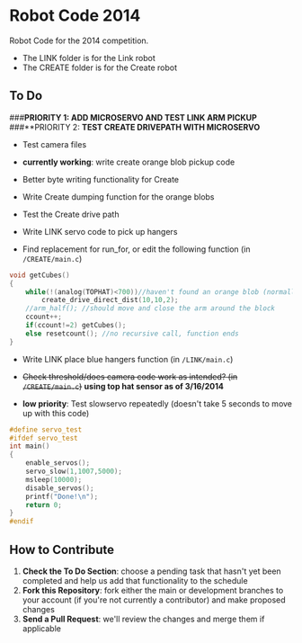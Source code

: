 # Robot Code 2014

Robot Code for the 2014 competition. 

- The LINK folder is for the Link robot
- The CREATE folder is for the Create robot

## To Do
###**PRIORITY 1: ADD MICROSERVO AND TEST LINK ARM PICKUP**
###**PRIORITY 2: **TEST CREATE DRIVEPATH WITH MICROSERVO**
* Test camera files
* **currently working**: write create orange blob pickup code
* Better byte writing functionality for Create
* Write Create dumping function for the orange blobs 
* Test the Create drive path
* Write LINK servo code to pick up hangers

* Find replacement for run_for, or edit the following function (in ```/CREATE/main.c```)

```c
void getCubes()
{
	while(!(analog(TOPHAT)<700))//haven't found an orange blob (normally around 800-900)
		create_drive_direct_dist(10,10,2); 
	//arm_half(); //should move and close the arm around the block
	ccount++;
	if(ccount!=2) getCubes();
	else resetcount(); //no recursive call, function ends
}
```

* Write LINK place blue hangers function (in ```/LINK/main.c```)
* ~~Check threshold/does camera code work as intended? (in ```/CREATE/main.c```)~~ **using top hat sensor as of 3/16/2014**

* **low priority**: Test slowservo repeatedly (doesn't take 5 seconds to move up with this code)  

```c
#define servo_test
#ifdef servo_test
int main()
{
	enable_servos();
	servo_slow(1,1007,5000);
	msleep(10000);
	disable_servos();
	printf("Done!\n");
	return 0;
}
#endif
```

## How to Contribute
1. **Check the To Do Section**: choose a pending task that hasn't yet been completed and help us add that functionality to the schedule
2. **Fork this Repository**: fork either the main or development branches to your account (if you're not currently a contributor) and make proposed changes
3. **Send a Pull Request**: we'll review the changes and merge them if applicable
